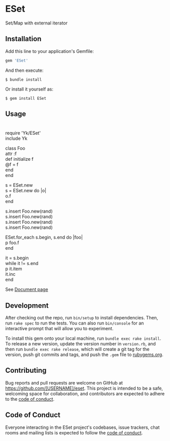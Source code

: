 # ESet

Set/Map with external iterator

## Installation

Add this line to your application's Gemfile:

```ruby
gem 'ESet'
```

And then execute:

    $ bundle install

Or install it yourself as:

    $ gem install ESet

## Usage  

#    
require 'Yk/ESet'  
include Yk  
  
class Foo  
	attr :f  
	def initialize f  
		@f = f  
	end  
end  
  
s = ESet.new  
s = ESet.new do |o|  
	o.f  
end  
  
s.insert Foo.new(rand)  
s.insert Foo.new(rand)  
s.insert Foo.new(rand)  
s.insert Foo.new(rand)  
  
ESet.for_each s.begin, s.end do |foo|  
	p foo.f  
end  
  
it = s.begin  
while it != s.end  
	p it.item  
	it.inc  
end  
 
See [Document page](https://yougaein.github.io/eset/index.html)  


## Development

After checking out the repo, run `bin/setup` to install dependencies. Then, run `rake spec` to run the tests. You can also run `bin/console` for an interactive prompt that will allow you to experiment.

To install this gem onto your local machine, run `bundle exec rake install`. To release a new version, update the version number in `version.rb`, and then run `bundle exec rake release`, which will create a git tag for the version, push git commits and tags, and push the `.gem` file to [rubygems.org](https://rubygems.org).

## Contributing

Bug reports and pull requests are welcome on GitHub at https://github.com/[USERNAME]/eset. This project is intended to be a safe, welcoming space for collaboration, and contributors are expected to adhere to the [code of conduct](https://github.com/[USERNAME]/eset/blob/master/CODE_OF_CONDUCT.md).


## Code of Conduct

Everyone interacting in the ESet project's codebases, issue trackers, chat rooms and mailing lists is expected to follow the [code of conduct](https://github.com/[USERNAME]/eset/blob/master/CODE_OF_CONDUCT.md).
